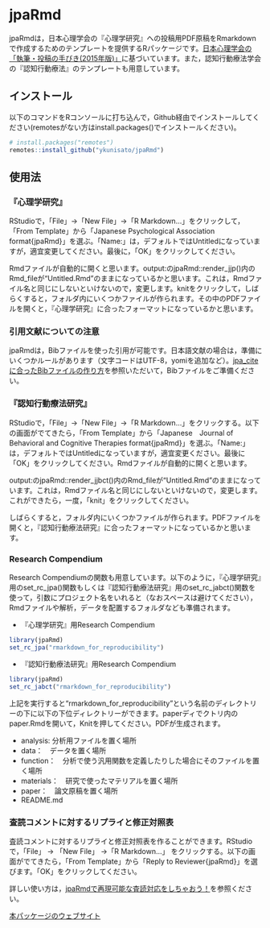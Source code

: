 # jpaRmd

<!-- badges: start -->
<!-- badges: end -->

jpaRmdは，日本心理学会の『心理学研究』への投稿用PDF原稿をRmarkdownで作成するためのテンプレートを提供するRパッケージです。[日本心理学会の「執筆・投稿の手びき(2015年版)」](https://psych.or.jp/manual/)に基づいています。また，認知行動療法学会の『認知行動療法』のテンプレートも用意しています。

## インストール

以下のコマンドをRコンソールに打ち込んで，Github経由でインストールしてください(remotesがない方はinstall.packages()でインストールください)。

``` r
# install.packages("remotes")
remotes::install_github("ykunisato/jpaRmd")
```

## 使用法

### 『心理学研究』

RStudioで，「File」->「New File」->「R Markdown…」をクリックして，「From Template」から「Japanese Psychological Association format{jpaRmd}」を選ぶ。「Name:」は，デフォルトではUntitledになっていますが，適宜変更してください。最後に，「OK」をクリックしてください。

Rmdファイルが自動的に開くと思います。output:のjpaRmd::render_jjp()内のRmd_fileが“Untitled.Rmd”のままになっているかと思います。これは，Rmdファイル名と同じにしないといけないので，変更します。knitをクリックして，しばらくすると，フォルダ内にいくつかファイルが作られます。その中のPDFファイルを開くと，『心理学研究』に合ったフォーマットになっているかと思います。


### 引用文献についての注意

jpaRmdは，Bibファイルを使った引用が可能です。日本語文献の場合は，準備にいくつかルールがあります（文字コードはUTF-8，yomiを追加など）。[jpa\_citeに合ったBibファイルの作り方](https://qiita.com/kosugitti/items/63140ead7942d4e9b1d7)を参照いただいて，Bibファイルをご準備ください。

### 『認知行動療法研究』

RStudioで，「File」->「New File」->「R Markdown…」をクリックする。以下の画面がでてきたら，「From Template」から「Japanese　Journal of Behavioral and Cognitive Therapies format{jpaRmd}」を選ぶ。「Name:」は，デフォルトではUntitledになっていますが，適宜変更ください。最後に「OK」をクリックしてください。Rmdファイルが自動的に開くと思います。

output:のjpaRmd::render_jjbct()内のRmd_fileが“Untitled.Rmd”のままになっています。これは，Rmdファイル名と同じにしないといけないので，変更します。これができたら，一度，「knit」をクリックしてください。

しばらくすると，フォルダ内にいくつかファイルが作られます。PDFファイルを開くと，『認知行動療法研究』に合ったフォーマットになっているかと思います。


### Research Compendium

Research
Compendiumの関数も用意しています。以下のように，『心理学研究』用のset_rc_jpa()関数もしくは『認知行動療法研究』用のset_rc_jabct()関数を使って，引数にプロジェクト名をいれると（なおスペースは避けてください），Rmdファイルや解析，データを配置するフォルダなども準備されます。

-   『心理学研究』用Research Compendium

``` r
library(jpaRmd)
set_rc_jpa("rmarkdown_for_reproducibility")
``` 

-   『認知行動療法研究』用Research Compendium

``` r
library(jpaRmd)
set_rc_jabct("rmarkdown_for_reproducibility")
``` 


上記を実行すると“rmarkdown_for_reproducibility”という名前のディレクトリーの下に以下の下位ディレクトリーができます。paperディでクトリ内のpaper.Rmdを開いて，Knitを押してください。PDFが生成されます。

-   analysis: 分析用ファイルを置く場所
-   data：　データを置く場所
-   function：　分析で使う汎用関数を定義したりした場合にそのファイルを置く場所
-   materials：　研究で使ったマテリアルを置く場所
-   paper：　論文原稿を置く場所
-   README.md

### 査読コメントに対するリプライと修正対照表

査読コメントに対するリプライと修正対照表を作ることができます。RStudioで，「File」
-> 「New File」 ->「R Markdown…」
をクリックする。以下の画面がでてきたら，「From Template」から「Reply to
Reviewer{jpaRmd}」を選びます。「OK」をクリックしてください。


詳しい使い方は，[jpaRmdで再現可能な査読対応をしちゃおう！](https://cpp-laboratory.hatenablog.com/entry/2020/12/19/054240)を参照ください。

[本パッケージのウェブサイト](https://ykunisato.github.io/jpaRmd/)
